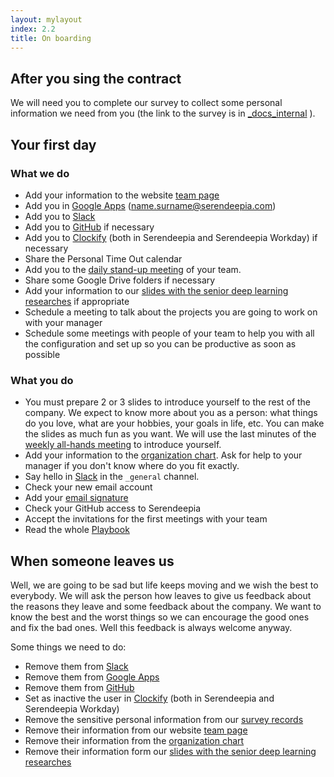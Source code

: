 ```yaml
---
layout: mylayout
index: 2.2
title: On boarding
---
```


## After you sing the contract

We will need you to complete our survey to collect some personal information we need from you (the link to the survey is in [_docs_internal](https://github.com/serendeepia/playbook/tree/master/_docs_internal) ). 

## Your first day

### What we do

* Add your information to the website [team page](https://serendeepia.com/team.html)
* Add you in [Google Apps](https://admin.google.com/serendeepia.com) (name.surname@serendeepia.com)
* Add you to [Slack](https://serendeepia.slack.com)
* Add you to [GitHub](https://github.com/serendeepia) if necessary
* Add you to [Clockify](https://clockify.me/teams) (both in Serendeepia and Serendeepia Workday) if necessary
* Share the Personal Time Out calendar
* Add you to the [daily stand-up meeting](/1-2-communication#daily-stand-up) of your team.
* Share some Google Drive folders if necessary
* Add your information to our [slides with the senior deep learning researches](https://docs.google.com/presentation/d/1JB8tzKKdeHBhdYPFMoxZXxoXirlTvhBW-mrJ4Gl33RU) if appropriate
* Schedule a meeting to talk about the projects you are going to work on with your manager 
* Schedule some meetings with people of your team to help you with all the configuration and set up so you can be productive as soon as possible

### What you do

* You must prepare 2 or 3 slides to introduce yourself to the rest of the company. We expect to know more about you as a person: what things do you love, what are your hobbies, your goals in life, etc. You can make the slides as much fun as you want. We will use the last minutes of the [weekly all-hands meeting](/1-2-communications#weekly-all-hands) to introduce yourself.
* Add your information to the [organization chart](/1-4-organization-chart). Ask for help to your manager if you don't know where do you fit exactly.
* Say hello in [Slack](https://serendeepia.slack.com/messages/C7D0YUBL1/) in the `_general` channel.
* Check your new email account
* Add your [email signature](/5-1-branding#email-signature)
* Check your GitHub access to Serendeepia
* Accept the invitations for the first meetings with your team
* Read the whole [Playbook](/)

## When someone leaves us

Well, we are going to be sad but life keeps moving and we wish the best to everybody. We will ask the person how leaves to give us feedback about the reasons they leave and some feedback about the company. We want to know the best and the worst things so we can encourage the good ones and fix the bad ones. Well this feedback is always welcome anyway.

Some things we need to do:
* Remove them from [Slack](https://serendeepia.slack.com)
* Remove them from [Google Apps](https://admin.google.com/serendeepia.com)
* Remove them from [GitHub](https://github.com/serendeepia)
* Set as inactive the user in [Clockify](https://clockify.me/teams) (both in Serendeepia and Serendeepia Workday)
* Remove the sensitive personal information from our [survey records](https://docs.google.com/spreadsheets/d/1MyiSmkIOj1Q2q1G-SAG_h3--cU54GFeHnpPbZudE0fI)
* Remove their information from our website [team page](https://serendeepia.com/team.html)
* Remove their information from the [organization chart](/1-4-organization-chart)
* Remove their information form our [slides with the senior deep learning researches](https://docs.google.com/presentation/d/1JB8tzKKdeHBhdYPFMoxZXxoXirlTvhBW-mrJ4Gl33RU)